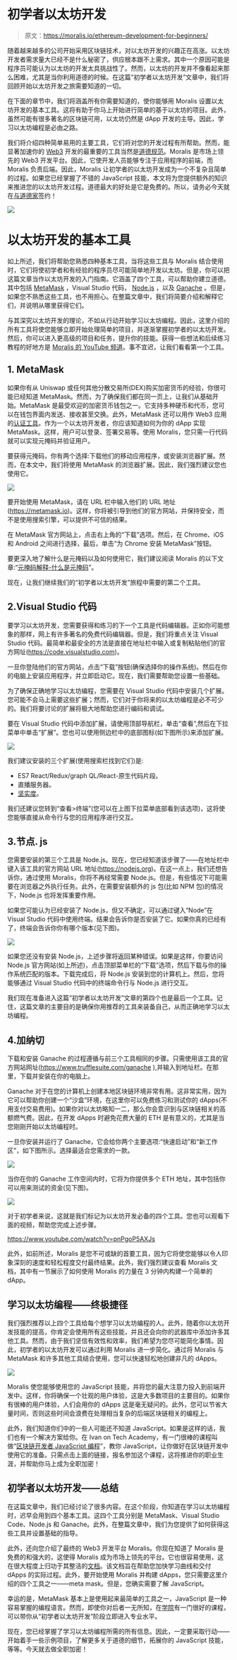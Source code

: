 # 初学者以太坊开发

> 原文：<https://moralis.io/ethereum-development-for-beginners/>

随着越来越多的公司开始采用区块链技术，对以太坊开发的兴趣正在高涨。以太坊开发者需求量大已经不是什么秘密了，供应根本跟不上需求。其中一个原因可能是程序员可能认为以太坊的开发太具挑战性了。然而，以太坊的开发并不像看起来那么困难，尤其是当你利用道德的时候。在这篇“初学者以太坊开发”文章中，我们将回顾开始以太坊开发之旅需要知道的一切。

在下面的章节中，我们将涵盖所有你需要知道的，使你能够用 Moralis 设置以太坊开发的基本工具。这将有助于你马上开始进行简单的基于以太坊的项目。此外，虽然可能有很多著名的区块链可用，以太坊仍然是 dApp 开发的主导。因此，学习以太坊编程是必由之路。

我们将介绍四种简单易用的主要工具，它们将对您的开发过程有所帮助。然而，能显著加速你的 [Web3](https://moralis.io/the-ultimate-guide-to-web3-what-is-web3/) 开发的最重要的工具当然是[道德规范](https://moralis.io/)。Moralis 是市场上领先的 Web3 开发平台。因此，它使开发人员能够专注于应用程序的前端，而 Moralis 负责后端。因此，Moralis 让初学者的以太坊开发成为一个不复杂且简单的过程。如果您已经掌握了不错的 JavaScript 技能，本文将为您提供额外的知识来推进您的以太坊开发过程。道德最大的好处是它是免费的。所以，请务必今天就在[与道德家](https://admin.moralis.io/register)签约！

![](img/cced177c0da03b00a6c966b948a102f4.png)

# 以太坊开发的基本工具

如上所述，我们将帮助您熟悉四种基本工具，当将这些工具与 Moralis 结合使用时，它们将使初学者和有经验的程序员尽可能简单地开发以太坊。但是，你可以把这篇文章当作以太坊开发的入门指南。它涵盖了四个工具，可以帮助你建立道德。其中包括 [MetaMask](https://moralis.io/metamask-explained-what-is-metamask/) ，Visual Studio 代码， [Node.js](https://moralis.io/node-js-explained-what-is-node-js/) ，以及 [Ganache](https://moralis.io/ganache-explained-what-is-ganache-blockchain/) 。但是，如果您不熟悉这些工具，也不用担心。在整篇文章中，我们将简要介绍和解释它们，并说明从哪里获得它们。

与其深究以太坊开发的理论，不如从行动开始学习以太坊编程。因此，这里介绍的所有工具将使您能够立即开始处理简单的项目，并逐渐掌握初学者的以太坊开发。然后，你可以进入更高级的项目和任务，提升你的技能。获得一些想法和后续练习教程的好地方是 [Moralis 的 YouTube 频道](https://www.youtube.com/channel/UCgWS9Q3P5AxCWyQLT2kQhBw)。事不宜迟，让我们看看第一个工具。

## 1\. MetaMask

如果你有从 Uniswap 或任何其他分散交易所(DEX)购买加密货币的经验，你很可能已经知道 MetaMask。然而，为了确保我们都在同一页上，让我们从基础开始。MetaMask 是最受欢迎的加密货币钱包之一。它支持多种硬币和代币，您可以在钱包界面内发送、接收甚至交换。此外，MetaMask 还可以用作 Web3 应用的[认证工具](https://moralis.io/how-to-authenticate-with-metamask/)。作为一个以太坊开发者，你应该知道如何为你的 dApp 实现 MetaMask。这样，用户可以登录、签署交易等。使用 Moralis，您只需一行代码就可以实现元掩码并验证用户。

要获得元掩码，你有两个选择:下载他们的移动应用程序，或安装浏览器扩展。然而，在本文中，我们将使用 MetaMask 的浏览器扩展。因此，我们强烈建议您也使用它。

![](img/afed0547bf273e4e39dd1245a144b3d9.png)

要开始使用 MetaMask，请在 URL 栏中输入他们的 URL 地址(https://metamask.io)。这样，你将被引导到他们的官方网站，并保持安全，而不是使用搜索引擎，可以提供不可信的结果。

在 MetaMask 官方网站上，点击右上角的“下载”选项。然后，在 Chrome、iOS 和 Android 之间进行选择，最后，单击“为 Chrome 安装 MetaMask”按钮。

要更深入地了解什么是元掩码以及如何使用它，我们建议阅读 Moralis 的以下文章:“[元掩码解释-什么是元掩码](https://moralis.io/metamask-explained-what-is-metamask/)”。

现在，让我们继续我们的“初学者以太坊开发”旅程中需要的第二个工具。

## 2.Visual Studio 代码

要学习以太坊开发，您需要获得和练习的下一个工具是代码编辑器。正如你可能想象的那样，网上有许多著名的免费代码编辑器。但是，我们将重点关注 Visual Studio 代码。最简单和最安全的方法是直接在地址栏中输入或复制粘贴他们的官方网址(https://code.visualstudio.com)。

一旦你登陆他们的官方网站，点击“下载”按钮(确保选择你的操作系统)。然后在你的电脑上安装应用程序，并立即启动它。现在，我们需要帮助您设置一些基础。

为了确保正确地学习以太坊编程，您需要在 Visual Studio 代码中安装几个扩展。您可能不会马上需要这些扩展；然而，它们对于你将来的以太坊编程是必不可少的。我们将要讨论的扩展将极大地帮助您进行编码和调试。

要在 Visual Studio 代码中添加扩展，请使用顶部导航栏，单击“查看”,然后在下拉菜单中单击“扩展”。您也可以使用侧边栏中的底部图标(如下图所示)来添加扩展。

![](img/299393b9afeb9757d8c0c6280f1b430f.png)

我们建议安装的三个扩展(使用搜索栏找到它们)是:

*   ES7 React/Redux/graph QL/React-原生代码片段。
*   直播服务器。
*   [坚实度](https://moralis.io/solidity-explained-what-is-solidity/)。

我们还建议您转到“查看>终端”(您可以在上图下拉菜单底部看到该选项)，这将使您能够直接从命令行与您的应用程序进行交互。

## 3.节点. js

您需要安装的第三个工具是 Node.js。现在，您已经知道该步骤了——在地址栏中键入该工具的官方网站 URL 地址(https://nodejs.org)。在这一点上，我们还想告诉你，通过使用 Moralis，你将不再经常需要 Node.js。但是，有些情况下可能需要在浏览器之外执行任务。此外，在需要安装额外的 js 包(比如 NPM 包)的情况下，Node.js 也将发挥重要作用。

如果您可能认为已经安装了 Node.js，但又不确定，可以通过键入“Node”在 Visual Studio 代码中使用终端。结果会告诉你是否安装了它。如果你真的已经有了，终端会告诉你你有哪个版本(见下图)。

![](img/07c6acdd0428728cf3a1aaf22e8dfc54.png)

如果您还没有安装 Node.js，上述步骤将返回某种错误。如果是这样，你要访问 Node.js 官方网站(如上所述)，点击顶部菜单栏的“下载”选项，然后下载与你的操作系统匹配的版本。下载完成后，将 Node.js 安装到您的计算机上。然后，您将能够通过 Visual Studio 代码中的终端命令行与 Node.js 进行交互。

我们现在准备进入这篇“初学者以太坊开发”文章的第四个也是最后一个工具。记住，这篇文章的主要目的是确保你用推荐的工具来装备自己，从而正确地学习以太坊编程。

## 4.加纳切

下载和安装 Ganache 的过程遵循与前三个工具相同的步骤。只需使用该工具的官方网站网址(https://www.trufflesuite.com/ganache ),并输入到地址栏。在那里，下载并安装在你的电脑上。

Ganache 对于在您的计算机上创建本地区块链环境非常有用。这非常实用，因为它可以帮助你创建一个“沙盒”环境，在这里你可以免费练习和测试你的 dApps(不用支付交易费用)。如果你对以太坊略知一二，那么你会意识到与区块链相关的高额燃气费。因此，在开发 dApps 时避免花费大量的 ETH 是有意义的，尤其是当您刚刚开始以太坊编程时。

一旦你安装并运行了 Ganache，它会给你两个主要选项:“快速启动”和“新工作区”，如下图所示。选择最适合您需求的一款。

![](img/fda3ca7365aac6a6ecf7779bc371326b.png)

当你在你的 Ganache 工作空间内时，它将为你提供多个 ETH 地址，其中包括你可以用来测试的资金(见下图)。

![](img/05ae8dd96986efffecff1159fc297cd8.png)

对于初学者来说，这就是我们标记为以太坊开发必备的四个工具。您也可以观看下面的视频，帮助您完成上述步骤。

https://www.youtube.com/watch?v=pnPgoP5AXJs

此外，如前所述，Moralis 是您不可或缺的首要工具，因为它将使您能够以令人印象深刻的速度和轻松程度交付最终结果。此外，我们强烈建议查看 Moralis 文档，其中有一节展示了如何使用 Moralis 的力量在 3 分钟内构建一个简单的 dApp。

## 学习以太坊编程——终极捷径

我们强烈推荐以上四个工具给每个想学习以太坊编程的人。此外，随着你以太坊开发技能的提高，你肯定会使用所有这些技能，并且还会向你的武器库中添加许多其他工具。然而，由于我们坚信有效性和效率，我们希望为您尽可能简化事情。因此，初学者的以太坊开发可以通过利用 Moralis 进一步简化。通过将 Moralis 与 MetaMask 和许多其他工具结合使用，您可以快速轻松地创建非凡的 dApps。

![](img/7e6c944e04655fa0f847caf2d0c5ceca.png)

Moralis 使您能够使用您的 JavaScript 技能，并将您的最大注意力投入到前端开发中。这样，你将确保一个壮观的用户体验，这是大多数项目的主要目的。如果你有很棒的用户体验，人们会用你的 dApps 这是毫无疑问的。此外，您可以节省大量时间，否则这些时间会浪费在处理相当复杂的后端区块链相关的编程上。

此外，我们知道你们中的一些人可能还不知道 JavaScript。如果是这样的话，我们也有一个解决方案给你。在 Ivan on Tech Academy，有一门很棒的课程叫做“[区块链开发者 JavaScript 编程](https://academy.ivanontech.com/courses/javascript-programming-for-blockchain-developers)”，教你 JavaScript，让你做好在区块链开发中使用它的准备。只需点击上面的链接，报名参加这个课程，这将推进你的职业生涯，并帮助你马上成为全职加密！

## 初学者以太坊开发——总结

在这篇文章中，我们已经讨论了很多内容。在这个阶段，你知道在学习以太坊编程时，迟早会用到四个基本工具。这四个工具分别是 MetaMask、Visual Studio Code、Node.js 和 Ganache。此外，在整篇文章中，我们为您提供了如何获得这些工具并设置基础的指导。

此外，还向您介绍了最终的 Web3 开发平台 Moralis。你现在知道了 Moralis 是免费的和强大的，这使得 Moralis 成为市场上领先的平台。它也很容易使用，这在很大程度上归功于其整洁的[文档](https://docs.moralis.io/)。该文档旨在帮助您加快学习曲线和交付 dApps 的实际过程。此外，要开始使用 Moralis 并构建 dApps，您只需要这里介绍的四个工具之一——meta mask。但是，您确实需要了解 JavaScript。

幸运的是，MetaMask 基本上是使用起来最简单的工具之一，JavaScript 是一种容易掌握的编程语言。然而，即使你对后者一无所知，在[学院](https://academy.ivanontech.com/)有一门很好的课程，可以带你从“初学者以太坊开发”阶段立即进入专业水平。

现在，您已经掌握了学习以太坊编程所需的所有信息。因此，一定要采取行动——开始着手一些示例项目，了解更多关于道德的细节，拓展你的 JavaScript 技能，等等。今天就去做全职加密！